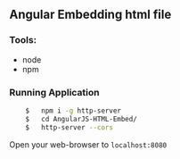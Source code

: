 ## Angular Embedding html file


### Tools:
- node
- npm

### Running Application
```bash
	$	npm i -g http-server 
	$	cd AngularJS-HTML-Embed/
	$	http-server --cors
```

Open your web-browser to `localhost:8080`
